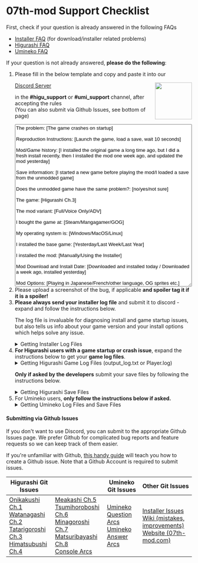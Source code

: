 # 07th-mod Support Checklist



First, check if your question is already answered in the following FAQs

- [Installer FAQ](https://07th-mod.com/wiki/Installer/faq/) (for download/installer related problems)
- [Higurashi FAQ](https://07th-mod.com/wiki/Higurashi/FAQ/)
- [Umineko FAQ](https://07th-mod.com/wiki/Umineko/Umineko-Part-0-TroubleShooting-and-FAQ/)

If your question is not already answered, **please do the following**:


<ol>
<li>Please fill in the below template and copy and paste it into our

<a href=https://discord.gg/pf5VhF9>Discord Server
<img style="float: right" src="https://07th-mod.com/wiki/img/Discord-Logo-Color.png" width="100" height="100"/>
</a>
<br>

in the <b>#higu_support</b> or <b>#umi_support</b> channel, after accepting the rules<br>
(You can also submit via Github Issues, see bottom of page)

<textarea style="width:100%;height: 440px;font-family:Arial, Helvetica, sans-serif">
The problem: [The game crashes on startup]

Reproduction Instructions: [Launch the game, load a save, wait 10 seconds]

Mod/Game history: [I installed the original game a long time ago, but I did a fresh install recently, then I installed the mod one week ago, and updated the mod yesterday]

Save information: [I started a new game before playing the mod/I loaded a save from the unmodded game]

Does the unmodded game have the same problem?: [no/yes/not sure]

The game: [Higurashi Ch.3]

The mod variant: [Full/Voice Only/ADV]

I bought the game at: [Steam/Mangagamer/GOG]

My operating system is: [Windows/MacOS/Linux]

I installed the base game: [Yesterday/Last Week/Last Year]

I installed the mod: [Manually/Using the Installer]

Mod Download and Install Date: [Downloaded and installed today / Downloaded a week ago, installed yesterday]

Mod Options: [Playing in Japanese/French/other language, OG sprites etc.]

State anything "special" about your computer's setup: [School/Company Computer/Old Laptop]

State if you've changed anything to try and fix the problem: [Nothing/I tried re-installing the mod/cleared my saves]

State if anything has changed recently on your PC: [Installed new software/update drivers/new hardware]

Antivirus Software: [Windows Defender/Norton Antivirus/Bitdefender etc.]
</textarea>
</li>
<li>Please upload a screenshot of the bug, if applicable <b>and spoiler tag it if it is a spoiler!</b></li>
<li><b>Please always send your installer log file</b> and submit it to discord - expand and follow the instructions below.

<p>The log file is invaluable for diagnosing install and game startup issues, but also tells us info about your game version and your install options which helps solve any issue.</p>

<details class="example">
    <summary>Getting Installer Log Files</summary>
    <h2 style="margin-top: 10px;">Finding the install log</h2>
    You can use any of the methods below to get your log file.
    <h3>Option 1: In your browser downloads after an install</h3>
    <p>The installer automatically downloads .zip file containing your logs after an install finishes (or fails). Just check your recent browser downloads for a <code>07th-mod-logs.zip</code></p>
    <h3>Option 2: "Click here to download the Install Logs" button in the installer</h3>
    <p>After choosing any game in the installer, there will be a <b>"📖 Click here to download the Install Logs"</b> link near the bottom of the page. This link will download the logs as a <code>07th-mod-logs.zip</code> to your browser downloads.</p>
    <h3>Option 3: From the install launcher (Windows Only)</h3>
    <ul>
        <li>Open the install launcher</li>
        <li>Click the <b style="background: SteelBlue; color:white; padding: 5px">⯈ Advanced Tools</b> expander</li>
        <li>Click the <b style="background: SteelBlue; color:white; padding: 5px">Show Installer Logs</b> button. An explorer window will appear containing the log files. </li>
        <li>Send us the <code>*.txt</code> files by zipping all of them, or dragging them into Discord</li>
    </ul>
    <h3>Option 4: Manual navigation</h3>
    <h4>Windows</h4>
    <p>If you saved the installer launcher to:</p>
    <p><code>C:\downloads\07th-Mod.Installer.Windows.exe</code></p>
    <p>your install logs would be located at:</p>
    <p><code>C:\downloads\07th-mod_installer\INSTALLER_LOGS\MOD-INSTALLER-LOG-[date].txt</code></p>
    <h4>Linux and Mac</h4>
    <p>Look directly in the <code>install_data\INSTALLER_LOGS</code> folder, as Linux and Mac do not have a launcher.</p>
    <h3>Option 5: From the game folder</h3>
    <p>The installer will also attempt to save a log to the game being modded. Use this method if you have moved or deleted the installer launcher, or if you want to check the log for a specific game.</p>
    <h4>Windows</h4>
    <ul>
        <li>For Umineko: The log will be placed directly in the game folder. Example:
            <br><code>C:\games\Steam\steamapps\common\Umineko\MOD-INSTALLER-LOG-[date].txt</code></li>
        <li>For Higurashi: In the <code>HigurashiEp0[X]_Data</code> subfolder (where X is the chapter number). This is the same location as the game logs. Example:
            <br> <code>C:\games\Steam\steamapps\common\Higurashi When They Cry\HigurashiEp01_Data\MOD-INSTALLER-LOG-[date].txt</code></li>
    </ul>
    <h4>Linux and Mac</h4>
    <p>The installer may not always be able to place a log in the game folder, but you can check anyway. Look for a <code>MOD-INSTALLER-LOG-[date].txt</code> file in the game folder, or inside the <code>HigurashiEp0[X]_Data</code> subfolder.
</details>

</li>
<li><b>For Higurashi users with a game startup or crash issue</b>, expand the instructions below to get your <b>game log files</b>. 


<details class="example">
    <summary>Getting Higurashi Game Log Files (output_log.txt or Player.log)</summary>
    <p>The Game Log is called <strong>output_log.txt</strong> on Windows, and <strong>Player.log</strong> on Linux/Mac</p>
    <ul>
        <li>All Platforms: While in-game, press <strong>F10</strong>, then under "Save Files and Log Files" click "Show output_log.txt / Player.log"</li>
        <li>On Windows (<strong>output_log.txt</strong>):</li>
        <ul>
            <li><strong>For Chapters 1-7</strong>, the log is located in the <code>HigurashiEp0X_Data</code> folder, in the game folder. For example <code>C:\games\Steam\steamapps\common\Higurashi When They Cry\HigurashiEp01_Data\output_log.txt</code>.</li>
            <li><strong>For Chapter 8</strong>, the log is located at<br><code>%appdata%/../LocalLow/Mangagamer/Higurashi When They Cry - Ch.8 Matsuribayashi</code>. The full path is something like<br><code>C:\Users\[YOUR_USERNAME]\AppData\LocalLow\MangaGamer\Higurashi When They Cry - Ch.8 Matsuribayashi\output_log.txt</code></li>
        </ul>
        <li>On MacOS (<strong>Player.log</strong>): <code>/Users/&lt;yourusername&gt;/Library/Logs/Unity/Player.log</code><br>
        Access it by opening Finder, pressing Shift-Command-G, and pasting in <code>~/Library/Logs/Unity</code>
        </li>
        <li>On Linux (<strong>Player.log</strong>): <code>~/.config/unity3d/MangaGamer/Higurashi When They Cry - Ch.5 Meakashi/Player.log</code> (for chapter 5)</li>
    </ul>
</details>

<b>Only if asked by the developers</b> submit your save files by following the instructions below.

<details class="example">
    <summary>Getting Higurashi Save Files</summary>
    <h4>Save Files (*.dat files)</h4>
    <p>You may need to zip all the save files together before you submit them. <b>Only submit if asked.</b></p>
    <ul>
        <li>All Platforms: While in-game, press <strong>F10</strong>, then under "Save Files and Log Files" click "Show Saves"</li>
        <li>Windows: <code>C:\Users\[YOUR_USERNAME]\AppData\Roaming\MangaGamer\higurashi01</code> or paste this into File Explorer: <code>%appdata%\MangaGamer</code></li>
        <li>MacOS: <code>~/Library/Application Support/unity.MangaGamer.Higurashi When They Cry - Ch.1 Onikakushi</code><br>
        Access it by opening Finder, pressing Shift-Command-G, and pasting in <code>~/Library/Application Support/</code>, then selecting the appropriate game folder
        </li>
        <li>Linux: <code>~/.config/unity3d/Mangagamer/Higurashi When They Cry _ Ch_1 Onikakushi</code></li>
    </ul>
</details>
</li>

<li>For Umineko users, <b>only follow the instructions below if asked.</b>

<details class="example">
    <summary>Getting Umineko Log Files and Save Files</summary>
    <h4>Save Files</h4>
    <ul>
        <li>First check the <code>mysav</code> folder inside the game folder: <code>C:\Program Files (x86)\Steam\steamapps\common\Umineko\mysav</code></li>
        <li>Occasionally can be found at the steam folder, even if the game is not in the steam folder: <code>[PATH_TO_STEAM_FOLDER]\Steam\steamapps\common\Umineko\mysav</code> (<a href="https://07th-mod.com/wiki/Umineko/Umineko-Part-0-TroubleShooting-and-FAQ/#steam-sync-doesnt-work">See this FAQ</a>). </li>
    </ul>
    <h4>Game Log</h4>
    <ol>
        <li>Windows Instructions:
            <ul>
                <li>Start the game in Debug mode by double clicking <code>Umineko1to4_DebugMode.bat</code> or <code>Umineko5to8_DebugMode.bat</code>, located in the game folder.</li>
                <li>An folder will immediately popup showing the <code>stdout.txt</code> and <code>stderr.txt</code> files, but don&#39;t submit them yet.</li>
                <li>Play the game until you make game crash, then submit the <code>stdout.txt</code> and <code>stderr.txt</code> text files to us.</li>
            </ul>
        </li>
        <li>On Linux or Mac you can view errors by launching the game from a console window</li>
    </ol>
</details>

</li>
</ol>


#### Submitting via Github Issues

If you don't want to use Discord, you can submit to the appropriate Github Issues page. We prefer Github for complicated bug reports and feature requests so we can keep track of them easier.

If you're unfamiliar with Github, [this handy guide](https://docs.github.com/en/issues/tracking-your-work-with-issues/creating-an-issue) will teach you how to create a Github issue. Note that a Github Account is required to submit issues.
<table>
<thead>
<tr class="header">
<th>Higurashi Git Issues</th>
<th></th>
<th>Umineko Git Issues</th>
<th>Other Git Issues</th>
</tr>
</thead>
<tbody>
<td>
    <a href="https://github.com/07th-mod/onikakushi/issues">Onikakushi Ch.1</a><br>
    <a href="https://github.com/07th-mod/watanagashi/issues">Watanagashi Ch.2</a><br>
    <a href="https://github.com/07th-mod/tatarigoroshi/issues">Tatarigoroshi Ch.3</a><br>
    <a href="https://github.com/07th-mod/himatsubushi/issues">Himatsubushi Ch.4</a><br>
</td>
<td>
    <a href="https://github.com/07th-mod/meakashi/issues">Meakashi Ch.5</a><br>
    <a href="https://github.com/07th-mod/tsumihoroboshi/issues">Tsumihoroboshi Ch.6</a><br>
    <a href="https://github.com/07th-mod/minagoroshi/issues">Minagoroshi Ch.7</a><br>
    <a href="https://github.com/07th-mod/matsuribayashi/issues">Matsuribayashi Ch.8</a><br>
    <a href="https://github.com/07th-mod/higurashi-console-arcs/issues">Console Arcs</a><br>
</td>
<td>
    <a href="https://github.com/07th-mod/umineko-question/issues">Umineko Question Arcs</a><br>
    <a href="https://github.com/07th-mod/umineko-answer/issues">Umineko Answer Arcs</a><br>
</td>
<td>
    <a href="https://github.com/07th-mod/python-patcher/issues">Installer Issues</a><br>
    <a href="https://github.com/07th-mod/wiki/issues">Wiki (mistakes, improvements)</a><br>
    <a href="https://github.com/07th-mod/website/issues">Website (07th-mod.com)</a><br>
</td>
</tbody>
</table>
